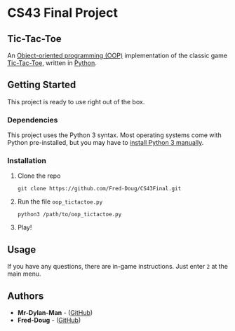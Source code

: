 # CS43 Final Project

## Tic-Tac-Toe

An [Object-oriented programming (OOP)](https://en.wikipedia.org/wiki/Object-oriented_programming) implementation of the classic game [Tic-Tac-Toe](https://en.wikipedia.org/wiki/Tic-tac-toe), written in [Python](https://www.python.org/).

## Getting Started

This project is ready to use right out of the box.

### Dependencies

This project uses the Python 3 syntax. Most operating systems come with Python pre-installed, but you may have to [install Python 3 manually](https://www.python.org/downloads/).

### Installation

 1. Clone the repo

        git clone https://github.com/Fred-Doug/CS43Final.git

 2. Run the file `oop_tictactoe.py`

        python3 /path/to/oop_tictactoe.py

 3. Play!

## Usage

If you have any questions, there are in-game instructions. Just enter `2` at the main menu.

## Authors

 * **Mr-Dylan-Man** - ([GitHub](https://github.com/Mr-Dylan-Man/))
 * **Fred-Doug** - ([GitHub](https://github.com/Fred-Doug/))
